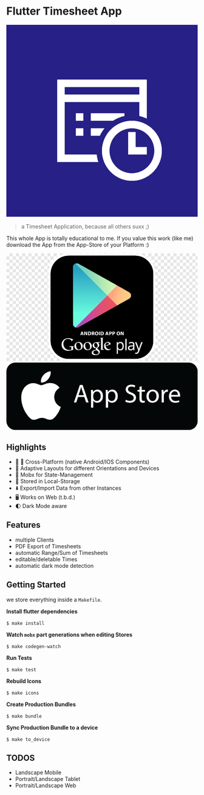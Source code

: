 # Flutter Timesheet App

[![Timesheets](./assets/icon_android.png)](https://github.com/digitalkaoz/flutter-timesheet)



> a Timesheet Application, because all others suxx ;)

This whole App is totally educational to me. If you value this work (like me) download the App
from the App-Store of your Platform :)

[![Playstore](./assets/playstore.png)](http://play.google.com/store/apps/details?id=<package_name>)
[![Applestore](./assets/applestore.png)](http://play.google.com/store/apps/details?id=<package_name>)

## Highlights

* 🤖 🍎 Cross-Platform (native Android/IOS Components)
* 📲 Adaptive Layouts for different Orientations and Devices
* 🧠 Mobx for State-Management
* 💾 Stored in Local-Storage
* ⬇️ Export/Import Data from other Instances 
* 🖥 Works on Web (t.b.d.)
* 🌓 Dark Mode aware

## Features

* multiple Clients
* PDF Export of Timesheets
* automatic Range/Sum of Timesheets
* editable/deletable Times
* automatic dark mode detection

## Getting Started

we store everything inside a `Makefile`.

**Install flutter dependencies**

```shell script
$ make install
```

**Watch `mobx` part generations when editing Stores**

```shell script
$ make codegen-watch
```

**Run Tests**

```shell script
$ make test
```

**Rebuild Icons**

```shell script
$ make icons
```

**Create Production Bundles**

```shell script
$ make bundle
```

**Sync Production Bundle to a device**

```shell script
$ make to_device
```

## TODOS

* Landscape Mobile
* Portrait/Landscape Tablet
* Portrait/Landscape Web
